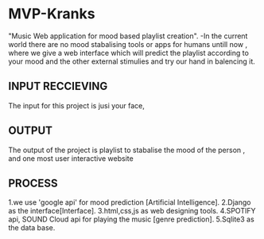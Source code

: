 # MVP-Kranks
"Music  Web application for mood based playlist creation".
-In the current world there are no mood stabalising tools or apps for humans untill now ,  where we give a web interface which will predict the playlist according to your mood and the other external  stimulies and try our hand in balencing it.


## INPUT RECCIEVING
The input for this project is jusi your face,

## OUTPUT
The output of the project is playlist to stabalise the mood of the person , and one most user interactive website

## PROCESS
1.we use 'google api' for mood prediction [Artificial Intelligence].
2.Django   as the interface[Interface].
3.html,css,js as web designing tools.
4.SPOTIFY api, SOUND Cloud api for playing the music [genre prediction].
5.Sqlite3 as the data base.
